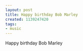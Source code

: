 ```yaml
---
layout: post
title: Happy birthday Bob Marley
created: 1139247420
tags:
- music
---
```

Happy birthday Bob Marley

